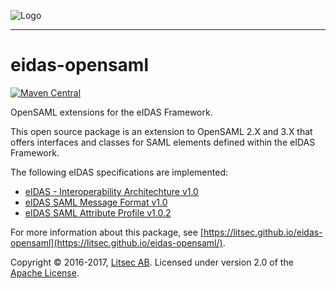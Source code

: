 ![Logo](https://github.com/litsec/eidas-opensaml/blob/master/docs/img/litsec-small.png)

------

# eidas-opensaml

[![Maven Central](https://maven-badges.herokuapp.com/maven-central/se.litsec.eidas/eidas-opensaml3/badge.svg)](https://maven-badges.herokuapp.com/maven-central/se.litsec.eidas/eidas-opensaml3)

OpenSAML extensions for the eIDAS Framework.

This open source package is an extension to OpenSAML 2.X and 3.X that offers interfaces and classes for SAML elements defined within the eIDAS Framework.

The following eIDAS specifications are implemented:
* [eIDAS - Interoperability Architechture v1.0](https://joinup.ec.europa.eu/sites/default/files/eidas_interoperability_architecture_v1.00.pdf)
* [eIDAS SAML Message Format v1.0](https://joinup.ec.europa.eu/sites/default/files/eidas_message_format_v1.0.pdf)
* [eIDAS SAML Attribute Profile v1.0.2](https://joinup.ec.europa.eu/sites/default/files/eidas_saml_attribute_profile_v1.0_2.pdf) 

For more information about this package, see  [https://litsec.github.io/eidas-opensaml](https://litsec.github.io/eidas-opensaml/).

Copyright &copy; 2016-2017, [Litsec AB](http://www.litsec.se). Licensed under version 2.0 of the [Apache License](http://www.apache.org/licenses/LICENSE-2.0).

